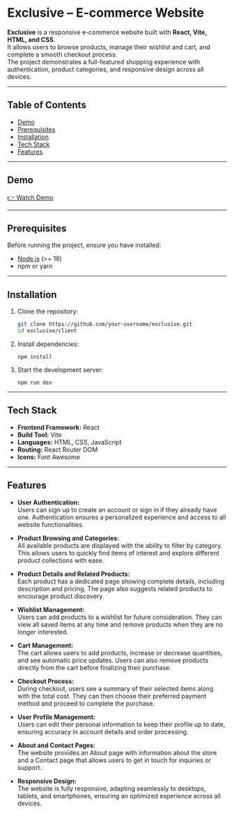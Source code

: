 # Exclusive – E-commerce Website

**Exclusive** is a responsive e-commerce website built with **React, Vite, HTML, and CSS**.  
It allows users to browse products, manage their wishlist and cart, and complete a smooth checkout process.  
The project demonstrates a full-featured shopping experience with authentication, product categories, and responsive design across all devices.  

---

## Table of Contents
- [Demo](#demo)  
- [Prerequisites](#prerequisites)  
- [Installation](#installation)  
- [Tech Stack](#tech-stack)  
- [Features](#features)  

---

## Demo  
[👉 Watch Demo](#) <!-- Replace # with your demo video link -->  

---

## Prerequisites  
Before running the project, ensure you have installed:  
- [Node.js](https://nodejs.org/) (>= 18)  
- npm or yarn  

---

## Installation  
1. Clone the repository:  
   ```bash
   git clone https://github.com/your-username/exclusive.git
   cd exclusive/client
2. Install dependencies:

   ```
   npm install
3. Start the development server:
   ```
   npm run dev
---

## Tech Stack  

- **Frontend Framework:** React  
- **Build Tool:** Vite  
- **Languages:** HTML, CSS, JavaScript  
- **Routing:** React Router DOM  
- **Icons:** Font Awesome  
---

## Features  

- **User Authentication:**  
Users can sign up to create an account or sign in if they already have one. Authentication ensures a personalized experience and access to all website functionalities.  

- **Product Browsing and Categories:**  
All available products are displayed with the ability to filter by category. This allows users to quickly find items of interest and explore different product collections with ease.  

- **Product Details and Related Products:**  
Each product has a dedicated page showing complete details, including description and pricing. The page also suggests related products to encourage product discovery.  

- **Wishlist Management:**  
Users can add products to a wishlist for future consideration. They can view all saved items at any time and remove products when they are no longer interested.  

- **Cart Management:**  
The cart allows users to add products, increase or decrease quantities, and see automatic price updates. Users can also remove products directly from the cart before finalizing their purchase.  

- **Checkout Process:**  
During checkout, users see a summary of their selected items along with the total cost. They can then choose their preferred payment method and proceed to complete the purchase.  

- **User Profile Management:**  
Users can edit their personal information to keep their profile up to date, ensuring accuracy in account details and order processing.  

- **About and Contact Pages:**  
The website provides an About page with information about the store and a Contact page that allows users to get in touch for inquiries or support.  

- **Responsive Design:**  
The website is fully responsive, adapting seamlessly to desktops, tablets, and smartphones, ensuring an optimized experience across all devices.  
